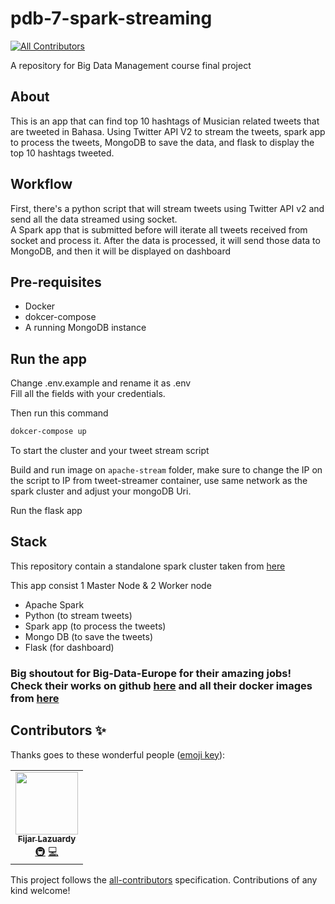 # pdb-7-spark-streaming
<!-- ALL-CONTRIBUTORS-BADGE:START - Do not remove or modify this section -->
[![All Contributors](https://img.shields.io/badge/all_contributors-1-orange.svg?style=flat-square)](#contributors-)
<!-- ALL-CONTRIBUTORS-BADGE:END -->

A repository for Big Data Management course final project

## About

This is an app that can find top 10 hashtags of Musician related tweets that are tweeted in Bahasa. Using Twitter API V2 to stream the tweets, spark app to process the tweets, MongoDB to save the data, and flask to display the top 10 hashtags tweeted.

## Workflow

First, there's a python script that will stream tweets using Twitter API v2 and send all the data streamed using socket.  
A Spark app that is submitted before will iterate all tweets received from socket and process it. After the data is processed, it will send those data to MongoDB, and then it will be displayed on dashboard

## Pre-requisites

- Docker
- dokcer-compose
- A running MongoDB instance

## Run the app

Change .env.example and rename it as .env  
Fill all the fields with your credentials.  
  
Then run this command

```bash
dokcer-compose up
```

To start the cluster and your tweet stream script

Build and run image on ```apache-stream``` folder, make sure to change the IP on the script to IP from tweet-streamer container, use same network as the spark cluster and adjust your mongoDB Uri.  

Run the flask app

## Stack

This repository contain a standalone spark cluster taken from [here](https://github.com/big-data-europe/docker-spark)

This app consist 1 Master Node & 2 Worker node

- Apache Spark
- Python (to stream tweets)
- Spark app (to process the tweets)
- Mongo DB (to save the tweets)
- Flask (for dashboard)

### Big shoutout for Big-Data-Europe for their amazing jobs! Check their works on github [here](https://github.com/big-data-europe/) and all their docker images from [here](https://hub.docker.com/u/bde2020)
## Contributors ✨

Thanks goes to these wonderful people ([emoji key](https://allcontributors.org/docs/en/emoji-key)):

<!-- ALL-CONTRIBUTORS-LIST:START - Do not remove or modify this section -->
<!-- prettier-ignore-start -->
<!-- markdownlint-disable -->
<table>
  <tr>
    <td align="center"><a href="https://github.com/fijar-lazuardy"><img src="https://avatars0.githubusercontent.com/u/32705957?v=4" width="100px;" alt=""/><br /><sub><b>Fijar Lazuardy</b></sub></a><br /><a href="#infra-fijar-lazuardy" title="Infrastructure (Hosting, Build-Tools, etc)">🚇</a> <a href="https://github.com/fijar-lazuardy/pdb-7-spark-streaming/commits?author=fijar-lazuardy" title="Code">💻</a></td>
  </tr>
</table>

<!-- markdownlint-enable -->
<!-- prettier-ignore-end -->
<!-- ALL-CONTRIBUTORS-LIST:END -->

This project follows the [all-contributors](https://github.com/all-contributors/all-contributors) specification. Contributions of any kind welcome!